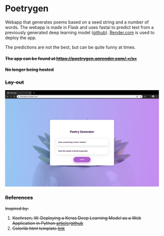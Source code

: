 # Poetrygen
Webapp that generates poems based on a seed string and a number of words. The webapp is made in Flask and uses fastai to predict text from  a previously generated deep learning model ([github](https://github.com/b-lusse/Deep_learning_interference)). [Render.com](https://render.com/) is used to deploy the app. 

The predictions are not the best, but can be quite funny at times. 

#### <s>The app can be found at https://poetrygen.onrender.com/.</s> 
#### No longer being hosted


### Lay-out
<img src="images/img_1.png" width="600" >

### References

Inspired by:
1. Koehrsen, W. Deploying a Keras Deep Learning Model as a Web Application in Python [article](https://towardsdatascience.com/deploying-a-keras-deep-learning-model-as-a-web-application-in-p-fc0f2354a7ff)/[github](https://github.com/WillKoehrsen/recurrent-neural-networks)
2. Colorlib html template [link](https://colorlib.com/wp/template/login-form-v9/)


